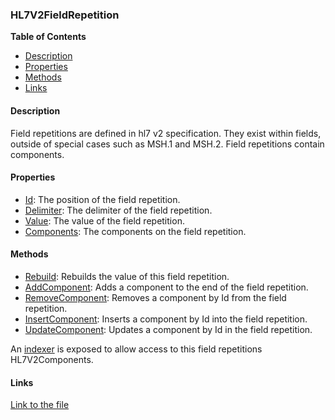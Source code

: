 ### HL7V2FieldRepetition

**Table of Contents**
- [Description](#description)
- [Properties](#properties)
- [Methods](#methods)
- [Links](#links)

#### Description

Field repetitions are defined in hl7 v2 specification. They exist within fields, outside of special cases such as MSH.1 and MSH.2. Field repetitions contain components.

#### Properties

- [Id](../api/ExpressionEvaluatorForDotNet.HL7V2FieldRepetition.html#ExpressionEvaluatorForDotNet_HL7V2FieldRepetition_Id): The position of the field repetition.
- [Delimiter](../api/ExpressionEvaluatorForDotNet.HL7V2FieldRepetition.html#ExpressionEvaluatorForDotNet_HL7V2FieldRepetition_Delimiter): The delimiter of the field repetition.
- [Value](../api/ExpressionEvaluatorForDotNet.HL7V2FieldRepetition.html#ExpressionEvaluatorForDotNet_HL7V2FieldRepetition_Value): The value of the field repetition.
- [Components](../api/ExpressionEvaluatorForDotNet.HL7V2FieldRepetition.html#ExpressionEvaluatorForDotNet_HL7V2FieldRepetition_Components): The components on the field repetition.

#### Methods

- [Rebuild](../api/ExpressionEvaluatorForDotNet.HL7V2FieldRepetition.html#ExpressionEvaluatorForDotNet_HL7V2FieldRepetition_Rebuild): Rebuilds the value of this field repetition.
- [AddComponent](../api/ExpressionEvaluatorForDotNet.HL7V2FieldRepetition.html#ExpressionEvaluatorForDotNet_HL7V2FieldRepetition_AddComponent_System_String_): Adds a component to the end of the field repetition.
- [RemoveComponent](../api/ExpressionEvaluatorForDotNet.HL7V2FieldRepetition.html#ExpressionEvaluatorForDotNet_HL7V2FieldRepetition_RemoveComponent_System_Int32_): Removes a component by Id from the field repetition.
- [InsertComponent](../api/ExpressionEvaluatorForDotNet.HL7V2FieldRepetition.html#ExpressionEvaluatorForDotNet_HL7V2FieldRepetition_InsertComponent_System_Int32_System_String_): Inserts a component by Id into the field repetition.
- [UpdateComponent](../api/ExpressionEvaluatorForDotNet.HL7V2FieldRepetition.html#ExpressionEvaluatorForDotNet_HL7V2FieldRepetition_UpdateComponent_System_Int32_System_String_): Updates a component by Id in the field repetition.

An [indexer](../api/ExpressionEvaluatorForDotNet.HL7V2FieldRepetition.html#ExpressionEvaluatorForDotNet_HL7V2FieldRepetition_Item_System_Int32_) is exposed to allow access to this field repetitions HL7V2Components.

#### Links

[Link to the file](../api/ExpressionEvaluatorForDotNet.HL7V2FieldRepetition.html)